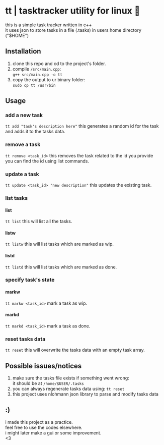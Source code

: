# tt | tasktracker utility for linux 📝
this is a simple task tracker written in c++<br/> 
it uses json to store tasks in a file (.tasks) in users home directory ("$HOME")<br/>
## Installation
1. clone this repo and cd to the project's folder.
2. compile `/src/main.cpp`:<br/>
```g++ src/main.cpp -o tt```
3. copy the output to ur binary folder:<br/>
```sudo cp tt /usr/bin```
## Usage
### add a new task
```tt add "task's description here"```
this generates a random id for the task and adds it to the tasks data.

### remove a task
```tt remove <task_id>```
this removes the task related to the id you provide<br/>
you can find the id using list commands.

### update a task
```tt update <task_id> "new description"```
this updates the existing task.

### list tasks
#### list
```tt list```
this will list all the tasks.

#### listw
```tt listw```
this will list tasks which are marked as wip.

#### listd
```tt listd```
this will list tasks which are marked as done.

### specify task's state
#### markw
```tt markw <task_id>```
mark a task as wip.

#### markd
```tt markd <task_id>```
mark a task as done.

### reset tasks data
```tt reset```
this will overwrite the tasks data with an empty task array.

## Possible issues/notices
1. make sure the tasks file exists if something went wrong: <br/>
it should be at `/home/$USER/.tasks`
2. you can always regenerate tasks data using:
```tt reset```
3. this project uses nlohmann json library to parse and modify tasks data

## :)
i made this project as a practice.<br/>
feel free to use the codes elsewhere.<br/>
i might later make a gui or some improvement.<br/>
<3
